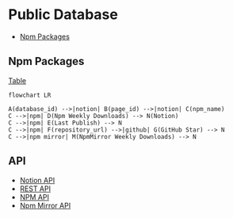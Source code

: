 # Public Database

- [Npm Packages](#npm-packages)

## Npm Packages
[Table](https://zhengbangbo.notion.site/75dc1174b0394f04acde30a004683f68?v=f6eac247a5be498d8387ad3febdbd548)

```mermaid
flowchart LR

A(database_id) -->|notion| B(page_id) -->|notion| C(npm_name)
C -->|npm| D(Npm Weekly Downloads) --> N(Notion)
C -->|npm| E(Last Publish) --> N
C -->|npm| F(repository_url) -->|github| G(GitHub Star) --> N
C -->|npm mirror| M(NpmMirror Weekly Downloads) --> N
```

## API

- [Notion API](https://developers.notion.com/reference)
- [REST API](https://docs.github.com/en/rest)
- [NPM API](./src/api/npm.ts)
- [Npm Mirror API](./src/api/npmmirror.ts)
